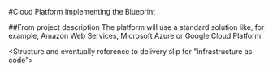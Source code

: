 #Cloud Platform Implementing the Blueprint

##From project description
The platform will use a standard solution like, for example, Amazon Web Services, Microsoft Azure or Google Cloud Platform.

<Structure and eventually reference to delivery slip for "infrastructure as code">
